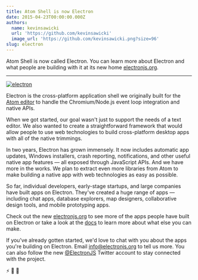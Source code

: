 ```yaml
---
title: Atom Shell is now Electron
date: 2015-04-23T00:00:00.000Z
authors:
  name: kevinsawicki
  url: 'https://github.com/kevinsawicki'
  image_url: 'https://github.com/kevinsawicki.png?size=96'
slug: electron
---
```

Atom Shell is now called Electron. You can learn more about Electron and what people are building with it at its new home [electronjs.org][electron].

---

[![electron](https://cloud.githubusercontent.com/assets/671378/7396651/b7fae482-ee57-11e4-97a2-053515654c75.png)][electron]

Electron is the cross-platform application shell we originally built for the [Atom editor][atom] to handle the Chromium/Node.js event loop integration and native APIs.

When we got started, our goal wasn't just to support the needs of a text editor. We also wanted to create a straightforward framework that would allow people to use web technologies to build cross-platform desktop apps with all of the native trimmings.

In two years, Electron has grown immensely. It now includes automatic app updates, Windows installers, crash reporting, notifications, and other useful native app features &mdash; all exposed through JavaScript APIs. And we have more in the works. We plan to extract even more libraries from Atom to make building a native app with web technologies as easy as possible.

So far, individual developers, early-stage startups, and large companies have built apps on Electron. They've created a huge range of apps &mdash; including chat apps, database explorers, map designers, collaborative design tools, and mobile prototyping apps.

Check out the new [electronjs.org][electron] to see more of the apps people have built on Electron or take a look at the [docs][docs] to learn more about what else you can make.

If you've already gotten started, we'd love to chat with you about the apps you're building on Electron. Email [info@electronjs.org](mailto:info@electronjs.org?Subject=Electron) to tell us more. You can also follow the new [@ElectronJS](https://twitter.com/electronjs) Twitter account to stay connected with the project.

:zap: :blue_heart: :electric_plug:

[atom]: https://atom.io
[docs]: https://github.com/electron/electron/tree/main/docs#readme
[electron]: https://electronjs.org
